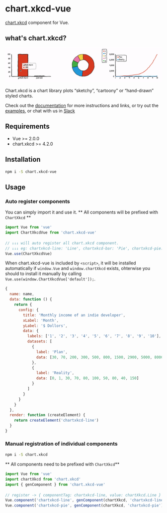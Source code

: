 # chart.xkcd-vue

[chart.xkcd](https://timqian.com/chart.xkcd/) component for Vue.

## what's chart.xkcd?

[![](https://raw.githubusercontent.com/timqian/images/master/20190819131226.gif)](https://timqian.com/chart.xkcd/)

Chart.xkcd is a chart library plots “sketchy”, “cartoony” or “hand-drawn” styled charts.

Check out the [documentation](https://timqian.com/chart.xkcd/) for more instructions and links, or try out the [examples](./examples), or chat with us in [Slack](https://join.slack.com/t/t9tio/shared_invite/enQtNjgzMzkwMDM0NTE3LTE5ZTUzYjU4Y2I0YzRiZjNkYTkzMzE1ZmM0NDdmYzRlZmMxNGY1MzZlN2EwYjYyNWVlMWY0Nzk2MDBhNWZlY2I)

## Requirements

- Vue >= 2.0.0
- chart.xkcd >= 4.2.0

## Installation

```bash
npm i -S chart.xkcd-vue
```

## Usage

### Auto register components

You can simply import it and use it.
** All components will be prefixed with `ChartXkcd` **

```js
import Vue from 'vue'
import ChartXkcdVue from 'chart.xkcd-vue'

// ↓↓↓ will auto register all chart.xkcd component.
// ↓↓↓ eg: chartxkcd-line: 'Line', chartxkcd-bar: 'Pie', chartxkcd-pie: 'Bar' ...
Vue.use(ChartXkcdVue)
```

When chart.xkcd-vue is included by `<script>`, it will be installed automatically if `window.Vue` and `window.chartXkcd` exists, ohterwise you should to install it manually by calling `Vue.use(window.ChartXkcdVue['default']);`.

```js
{
  name: name,
  data: function () {
    return {
      config: {
        title: 'Monthly income of an indie developer',
        xLabel: 'Month',
        yLabel: '$ Dollors',
        data: {
          labels: ['1', '2', '3', '4', '5', '6', '7', '8', '9', '10'],
          datasets: [
            {
              label: 'Plan',
              data: [30, 70, 200, 300, 500, 800, 1500, 2900, 5000, 8000]
            },
            {
              label: 'Reality',
              data: [0, 1, 30, 70, 80, 100, 50, 80, 40, 150]
            }
          ]
        }
      }
    }
  },
  render: function (createElement) {
    return createElement('chartxkcd-line')
  }
}
```

### Manual registration of individual components

```bash
npm i -S chart.xkcd
```

** All components need to be prefixed with `ChartXkcd`**

```js
import Vue from 'vue'
import chartXkcd from 'chart.xkcd'
import { genComponent } from 'chart.xkcd-vue'

// register -> { componentTag: chartxkcd-line, value: chartXkcd.Line }
Vue.component('chartxkcd-line', genComponent(chartXkcd, 'chartxkcd-line'))
Vue.component('chartxkcd-pie', genComponent(chartXkcd, 'chartxkcd-pie'))
```
